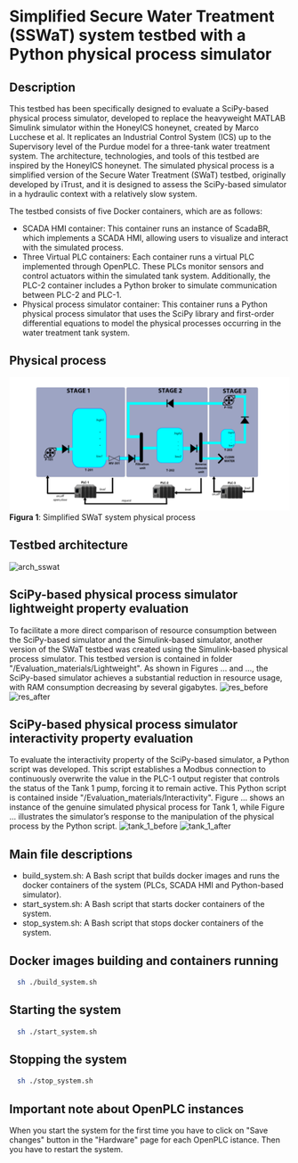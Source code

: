# Simplified Secure Water Treatment (SSWaT) system testbed with a Python physical process simulator

## Description
This testbed has been specifically designed to evaluate a SciPy-based physical process simulator, developed to replace the heavyweight MATLAB Simulink simulator within the HoneyICS honeynet, created by Marco Lucchese et al. It replicates an Industrial Control System (ICS) up to the Supervisory level of the Purdue model for a three-tank water treatment system. The architecture, technologies, and tools of this testbed are inspired by the HoneyICS honeynet. The simulated physical process is a simplified version of the Secure Water Treatment (SWaT) testbed, originally developed by iTrust, and it is designed to assess the SciPy-based simulator in a hydraulic context with a relatively slow system.

The testbed consists of five Docker containers, which are as follows:
- SCADA HMI container: This container runs an instance of ScadaBR, which implements a SCADA HMI, allowing users to visualize and interact with the simulated process.
- Three Virtual PLC containers: Each container runs a virtual PLC implemented through OpenPLC. These PLCs monitor sensors and control actuators within the simulated tank system. Additionally, the PLC-2 container includes a Python broker to simulate communication between PLC-2 and PLC-1.
- Physical process simulator container: This container runs a Python physical process simulator that uses the SciPy library and first-order differential equations to model the physical processes occurring in the water treatment tank system.

## Physical process
![phy_proc_sswat](/materials/images/simplified_SWAT_system.png)
**Figura 1**: Simplified SWaT system physical process

## Testbed architecture
![arch_sswat](/immagini_markdown/gatto.png)


## SciPy-based physical process simulator lightweight property evaluation
To facilitate a more direct comparison of resource consumption between the SciPy-based simulator and the Simulink-based simulator, another version of the SWaT testbed was created using the Simulink-based physical process simulator. This testbed version is contained in folder "/Evaluation_materials/Lightweight". As shown in Figures ... and ..., the SciPy-based simulator achieves a substantial reduction in resource usage, with RAM consumption decreasing by several gigabytes.
![res_before](/immagini_markdown/gatto.png)
![res_after](/immagini_markdown/gatto.png)

## SciPy-based physical process simulator interactivity property evaluation
To evaluate the interactivity property of the SciPy-based simulator, a Python script was developed. This script establishes a Modbus connection to continuously overwrite the value in the PLC-1 output register that controls the status of the Tank 1 pump, forcing it to remain active. This Python script is contained inside "/Evaluation_materials/Interactivity". Figure ... shows an instance of the genuine simulated physical process for Tank 1, while Figure ... illustrates the simulator’s response to the manipulation of the physical process by the Python script.
![tank_1_before](/immagini_markdown/gatto.png)
![tank_1_after](/immagini_markdown/gatto.png)

## Main file descriptions
- build_system.sh: A Bash script that builds docker images and runs the docker containers of the system (PLCs, SCADA HMI and Python-based simulator).
- start_system.sh: A Bash script that starts docker containers of the system.
- stop_system.sh: A Bash script that stops docker containers of the system.

## Docker images building and containers running

```bash
  sh ./build_system.sh
```

## Starting the system

```bash
  sh ./start_system.sh
```

## Stopping the system

```bash
  sh ./stop_system.sh
```

## Important note about OpenPLC instances
When you start the system for the first time you have to click on "Save changes" button in the "Hardware" page for each OpenPLC istance. Then you have to restart the system.
